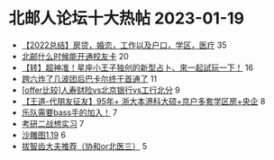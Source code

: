 # 北邮人论坛十大热帖 2023-01-19

- [【2022总结】房贷，婚恋，工作以及户口，学区，医疗](https://bbs.byr.cn/article/WorkLife/1195148) 35
- [北邮什么时候能开通校友卡](https://bbs.byr.cn/article/Talking/6377792) 20
- [【转】超神准！星座小王子独创的新型占卜、來一起試玩一下！](https://bbs.byr.cn/article/Constellations/326533) 16
- [跨六炸了几波团后巴卡尔终于首通了](https://bbs.byr.cn/article/BUPTDNF/49679) 11
- [[offer比较]人寿财险vs北京银行vs工行北分](https://bbs.byr.cn/article/Job/2182833) 9
- [【王道-代朋友征友】95年+ 浙大本港科大硕+京户多套学区房+央企](https://bbs.byr.cn/article/Friends/2033589) 8
- [乐队需要bass手的加入！](https://bbs.byr.cn/article/Guitar/154406) 7
- [考研二战想实习](https://bbs.byr.cn/article/AimGraduate/1221464) 7
- [沙雕图1.19](https://bbs.byr.cn/article/Picture/3335814) 6
- [拔智齿大夫推荐（协和or北医三）](https://bbs.byr.cn/article/Health/229824) 5


